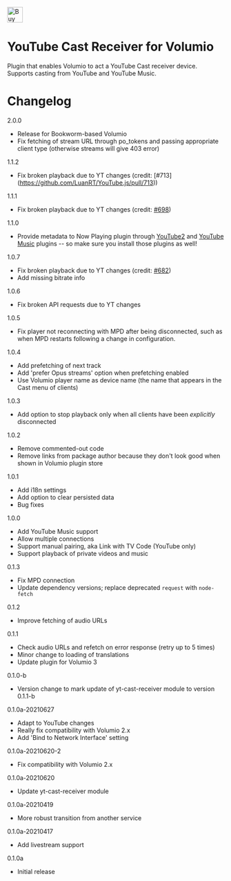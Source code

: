 <a href='https://ko-fi.com/C0C5RGOOP' target='_blank'><img height='36' style='border:0px;height:36px;' src='https://storage.ko-fi.com/cdn/kofi2.png?v=3' border='0' alt='Buy Me a Coffee at ko-fi.com' /></a>

# YouTube Cast Receiver for Volumio

Plugin that enables Volumio to act a YouTube Cast receiver device. Supports casting from YouTube and YouTube Music.

# Changelog

2.0.0
- Release for Bookworm-based Volumio
- Fix fetching of stream URL through po_tokens and passing appropriate client type (otherwise streams will give 403 error)

1.1.2
- Fix broken playback due to YT changes (credit: [#713] (https://github.com/LuanRT/YouTube.js/pull/713))

1.1.1
- Fix broken playback due to YT changes (credit: [#698](https://github.com/LuanRT/YouTube.js/pull/698))

1.1.0
- Provide metadata to Now Playing plugin through [YouTube2](https://github.com/patrickkfkan/volumio-youtube2) and [YouTube Music](https://github.com/patrickkfkan/volumio-ytmusic) plugins -- so make sure you install those plugins as well!

1.0.7
- Fix broken playback due to YT changes (credit: [#682](https://github.com/LuanRT/YouTube.js/pull/682))
- Add missing bitrate info

1.0.6
- Fix broken API requests due to YT changes

1.0.5
- Fix player not reconnecting with MPD after being disconnected, such as when MPD restarts following a change in configuration.

1.0.4
- Add prefetching of next track
- Add 'prefer Opus streams' option when prefetching enabled
- Use Volumio player name as device name (the name that appears in the Cast menu of clients)

1.0.3
- Add option to stop playback only when all clients have been *explicitly* disconnected

1.0.2
- Remove commented-out code
- Remove links from package author because they don't look good when shown in Volumio plugin store

1.0.1
- Add i18n settings
- Add option to clear persisted data
- Bug fixes

1.0.0
- Add YouTube Music support
- Allow multiple connections
- Support manual pairing, aka Link with TV Code (YouTube only)
- Support playback of private videos and music

0.1.3
- Fix MPD connection
- Update dependency versions; replace deprecated `request` with `node-fetch`

0.1.2
- Improve fetching of audio URLs

0.1.1
- Check audio URLs and refetch on error response (retry up to 5 times)
- Minor change to loading of translations
- Update plugin for Volumio 3

0.1.0-b
- Version change to mark update of yt-cast-receiver module to version 0.1.1-b

0.1.0a-20210627
- Adapt to YouTube changes
- Really fix compatibility with Volumio 2.x
- Add 'Bind to Network Interface' setting

0.1.0a-20210620-2
- Fix compatibility with Volumio 2.x

0.1.0a-20210620
- Update yt-cast-receiver module

0.1.0a-20210419
- More robust transition from another service

0.1.0a-20210417
- Add livestream support

0.1.0a
- Initial release

